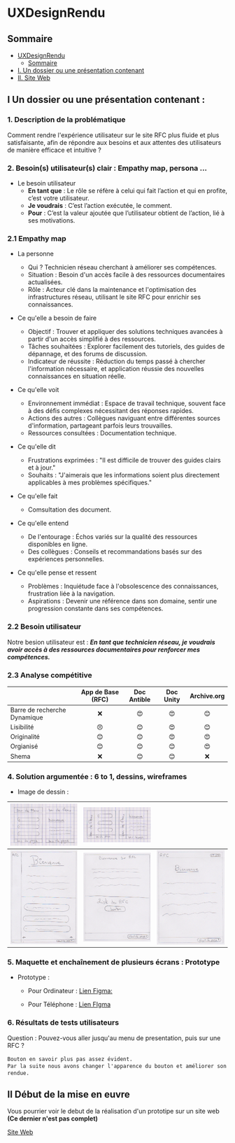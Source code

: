 # UXDesignRendu

## Sommaire
- [UXDesignRendu](#uxdesignrendu)
  - [Sommaire](#sommaire)
- [I. Un dossier ou une présentation contenant](#i-un-dossier-ou-une-présentation-contenant)
- [II. Site Web](#ii-début-de-la-mise-en-euvre)


## I Un dossier ou une présentation contenant :
### 1. Description de la problématique

Comment rendre l'expérience utilisateur sur le site RFC plus fluide et plus satisfaisante, afin de répondre aux besoins et aux attentes des utilisateurs de manière efficace et intuitive ?

### 2. Besoin(s) utilisateur(s) clair : Empathy map, persona …

- Le besoin utilisateur
  - **En tant que** : Le rôle se réfère à celui qui fait l’action et qui en profite, c’est votre utilisateur.
  - **Je voudrais** : C’est l’action exécutée, le comment.
  - **Pour**        : C’est la valeur ajoutée que l’utilisateur obtient de l’action, lié à ses motivations.

### 2.1 Empathy map

- La personne
  - Qui ? Technicien réseau cherchant à améliorer ses compétences.
  - Situation : Besoin d'un accès facile à des ressources documentaires actualisées.
  - Rôle : Acteur clé dans la maintenance et l'optimisation des infrastructures réseau, utilisant le site RFC pour enrichir ses connaissances.

- Ce qu'elle a besoin de faire
  - Objectif : Trouver et appliquer des solutions techniques avancées à partir d'un accès simplifié à des ressources.
  - Tâches souhaitées : Explorer facilement des tutoriels, des guides de dépannage, et des forums de discussion.
  - Indicateur de réussite : Réduction du temps passé à chercher l'information nécessaire, et application réussie des nouvelles connaissances en situation réelle.

- Ce qu'elle voit
  - Environnement immédiat : Espace de travail technique, souvent face à des défis complexes nécessitant des réponses rapides.
  - Actions des autres : Collègues naviguant entre différentes sources d'information, partageant parfois leurs trouvailles.
  - Ressources consultées : Documentation technique.

- Ce qu'elle dit
  - Frustrations exprimées : "Il est difficile de trouver des guides clairs et à jour."
  - Souhaits : "J'aimerais que les informations soient plus directement applicables à mes problèmes spécifiques."

- Ce qu'elle fait
  - Comsultation des document.

- Ce qu'elle entend
  - De l'entourage : Échos variés sur la qualité des ressources disponibles en ligne.
  - Des collègues : Conseils et recommandations basés sur des expériences personnelles.

- Ce qu'elle pense et ressent
  - Problèmes : Inquiétude face à l'obsolescence des connaissances, frustration liée à la navigation.
  - Aspirations : Devenir une référence dans son domaine, sentir une progression constante dans ses compétences.

### 2.2 Besoin utilisateur

Notre besion utilisateur est : 
***En tant que technicien réseau, je voudrais avoir accès à des ressources documentaires pour renforcer mes compétences.***

### 2.3 Analyse compétitive

|  | App de Base (RFC) | Doc Antible | Doc Unity | Archive.org |
|:---------|:-------------:|:-------------:|:-------------:|:-------------:|
| Barre de recherche Dynamique  | ❌ | 😍 | 😍 | 😊 |
| Lisibilité                    | 😠 | 😊 | 😍 | 😊 |
| Originalité                   | 😊 | 😊 | 😍 | 😍 |
| Orgianisé                     | 😊 | 😊 | 😊 | 😍 |
| Shema                         | ❌ | 😊 | 😊 | ❌ |


### 4. Solution argumentée : 6 to 1, dessins, wireframes

- Image de dessin :

| ![Image1](./Image/image11.png) | ![Image2](./Image/image12.png) |  | 
|:---------|:-------------:|------:| 
| ![Image3](./Image/image22.png) | ![Image4](./Image/image23.png) | ![Image5](./Image/image24.png) |


### 5. Maquette et enchaînement de plusieurs écrans : Prototype

- Prototype : 
  - Pour Ordinateur :
    [Lien Figma:](https://www.figma.com/proto/RIecnwJnqqKcUQL3OkSIOD/Projhet-UI?type=design&node-id=45-6&t=VJoP36mwD4Bsu802-0&scaling=scale-down&page-id=5%3A3&starting-point-node-id=45%3A6)

  - Pour Téléphone :
    [Lien FIgma](https://www.figma.com/proto/RIecnwJnqqKcUQL3OkSIOD/Projhet-UI?type=design&node-id=132-17&t=jhR4T5HjbP6q6WPQ-0&scaling=scale-down&page-id=5%3A2&starting-point-node-id=132%3A17)

### 6. Résultats de tests utilisateurs

Question : Pouvez-vous aller jusqu'au menu de presentation, puis sur une RFC ?

```
Bouton en savoir plus pas assez évident.
Par la suite nous avons changer l'apparence du bouton et améliorer son rendue.
```

## II Début de la mise en euvre

Vous pourrier voir le debut de la réalisation d'un prototipe sur un site web 
**(Ce dernier n'est pas complet)**

[Site Web](https://soulsw0rd.github.io/UXDesignRendu/Site_Web/Index.html)
